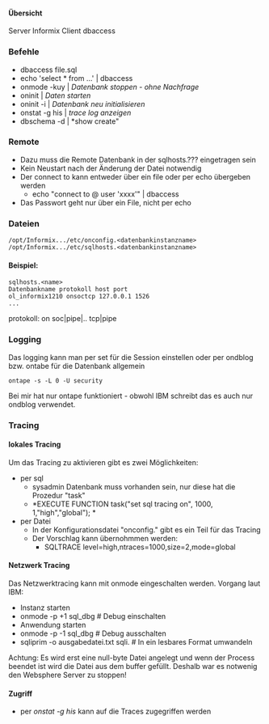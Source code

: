 #### Übersicht

Server
  Informix
Client
  dbaccess
  
  
### Befehle

- dbaccess <datenbank> file.sql
- echo 'select * from ...' | dbaccess <datenbank>
- onmode -kuy   | *Datenbank stoppen - ohne Nachfrage*
- oninit        | *Daten starten*
- oninit -i     | *Datenbank neu initialisieren*
- onstat -g his | *trace log anzeigen*
- dbschema -d <databank> | *show create" 


### Remote
 - Dazu muss die Remote Datenbank in der sqlhosts.??? eingetragen sein
 - Kein Neustart nach der Änderung der Datei notwendig
 - Der connect to kann entweder über ein file oder per echo übergeben werden
    - echo "connect to @<datenbank im sqlhosts file> user 'xxxx'" | dbaccess <datenbank>
 - Das Passwort geht nur über ein File, nicht per echo



### Dateien
```
/opt/Informix.../etc/onconfig.<datenbankinstanzname>
/opt/Informix.../etc/sqlhosts.<datenbankinstanzname>
``` 

#### Beispiel:
```
sqlhosts.<name>
Datenbankname protokoll host port
ol_informix1210 onsoctcp 127.0.0.1 1526
...
``` 

protokoll:
on
soc|pipe|..
tcp|pipe


### Logging
Das logging kann man per set für die Session einstellen oder per ondblog bzw. ontabe für die Datenbank allgemein
```` 
ontape -s -L 0 -U security
````
Bei mir hat nur ontape funktioniert - obwohl IBM schreibt das es auch nur ondblog verwendet.


### Tracing
#### lokales Tracing
Um das Tracing zu aktivieren gibt es zwei Möglichkeiten:
- per sql
  - sysadmin Datenbank muss vorhanden sein, nur diese hat die Prozedur "task"
  - *EXECUTE FUNCTION task("set sql tracing on", 1000, 1,"high","global"); *
- per Datei
  - In der Konfigurationsdatei "onconfig.<datenbankinstanzname>" gibt es ein Teil für das Tracing
  - Der Vorschlag kann übernohmmen werden:
    - SQLTRACE level=high,ntraces=1000,size=2,mode=global
  
#### Netzwerk Tracing
  Das Netzwerktracing kann mit onmode eingeschalten werden.
  Vorgang laut IBM:
  
  - Instanz starten
  - onmode -p +1 sql_dbg    # Debug einschalten
  - Anwendung starten
  - onmode -p -1 sql_dbg    # Debug ausschalten
  - sqliprim -o ausgabedatei.txt sqli.<process-id>   # In ein lesbares Format umwandeln
  
  Achtung: Es wird erst eine null-byte Datei angelegt und wenn der Process beendet ist wird die Datei aus dem buffer gefüllt.
  Deshalb war es notwenig den Websphere Server zu stoppen!
  
#### Zugriff
- per *onstat -g his* kann auf die Traces zugegriffen werden

